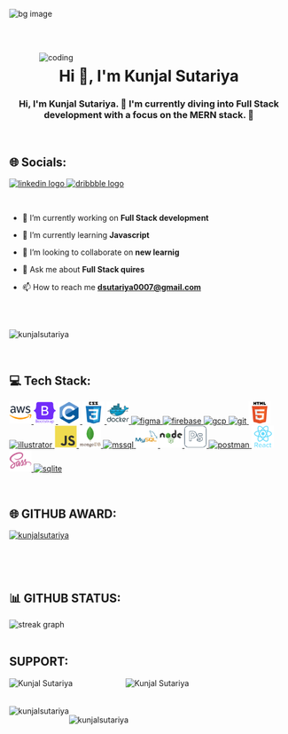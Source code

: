 
![bg image](https://github.com/user-attachments/assets/8205a158-506e-4179-935f-3dd8bf37a3d0)

<br><br>

<img align="right" alt="coding" width="450" src="https://github.com/user-attachments/assets/0bd89349-c02d-48b6-8be0-9df1aae59116">


<h1 align="center">Hi 👋, I'm Kunjal Sutariya</h1>
<h3 align="center">Hi, I'm Kunjal Sutariya. 🌟 I'm currently diving into Full Stack development with a focus on the MERN stack. 🚀</h3>

<br>

## 🌐 Socials:

<p align="left">
<a href="https://www.linkedin.com/in/kunjal-sutariya-64b03a310/" target="_blank">
    <img src="https://img.shields.io/static/v1?message=LinkedIn&logo=linkedin&label=&color=0077B5&logoColor=white&labelColor=&style=for-the-badge" height="35" alt="linkedin logo"  />
  </a>
<a href="https://www.dribbble.com/in/KunjalSutariya/" target="_blank">
    <img src="https://img.shields.io/static/v1?message=dribbble&logo=dribbble&label=&color=ec407a&logoColor=white&labelColor=&style=for-the-badge" height="35" alt="dribbble logo"  />
  </a>
</p>

<br>

- 🔭 I’m currently working on **Full Stack development**

- 🌱 I’m currently learning **Javascript**

- 👯 I’m looking to collaborate on **new learnig**

- 💬 Ask me about **Full Stack quires**

- 📫 How to reach me **dsutariya0007@gmail.com**

<br><br>

<p align="left"> <img src="https://komarev.com/ghpvc/?username=kunjalsutariya&label=Profile%20views&color=0e75b6&style=flat" alt="kunjalsutariya" /> </p>

<br>

## 💻 Tech Stack:
<p align="left"> <a href="https://aws.amazon.com" target="_blank" rel="noreferrer"> <img src="https://raw.githubusercontent.com/devicons/devicon/master/icons/amazonwebservices/amazonwebservices-original-wordmark.svg" alt="aws" width="40" height="40"/> </a> <a href="https://getbootstrap.com" target="_blank" rel="noreferrer"> <img src="https://raw.githubusercontent.com/devicons/devicon/master/icons/bootstrap/bootstrap-plain-wordmark.svg" alt="bootstrap" width="40" height="40"/> </a> <a href="https://www.cprogramming.com/" target="_blank" rel="noreferrer"> <img src="https://raw.githubusercontent.com/devicons/devicon/master/icons/c/c-original.svg" alt="c" width="40" height="40"/> </a> <a href="https://www.w3schools.com/css/" target="_blank" rel="noreferrer"> <img src="https://raw.githubusercontent.com/devicons/devicon/master/icons/css3/css3-original-wordmark.svg" alt="css3" width="40" height="40"/> </a> <a href="https://www.docker.com/" target="_blank" rel="noreferrer"> <img src="https://raw.githubusercontent.com/devicons/devicon/master/icons/docker/docker-original-wordmark.svg" alt="docker" width="40" height="40"/> </a> <a href="https://www.figma.com/" target="_blank" rel="noreferrer"> <img src="https://www.vectorlogo.zone/logos/figma/figma-icon.svg" alt="figma" width="40" height="40"/> </a> <a href="https://firebase.google.com/" target="_blank" rel="noreferrer"> <img src="https://www.vectorlogo.zone/logos/firebase/firebase-icon.svg" alt="firebase" width="40" height="40"/> </a> <a href="https://cloud.google.com" target="_blank" rel="noreferrer"> <img src="https://www.vectorlogo.zone/logos/google_cloud/google_cloud-icon.svg" alt="gcp" width="40" height="40"/> </a> <a href="https://git-scm.com/" target="_blank" rel="noreferrer"> <img src="https://www.vectorlogo.zone/logos/git-scm/git-scm-icon.svg" alt="git" width="40" height="40"/> </a> <a href="https://www.w3.org/html/" target="_blank" rel="noreferrer"> <img src="https://raw.githubusercontent.com/devicons/devicon/master/icons/html5/html5-original-wordmark.svg" alt="html5" width="40" height="40"/> </a> <a href="https://www.adobe.com/in/products/illustrator.html" target="_blank" rel="noreferrer"> <img src="https://www.vectorlogo.zone/logos/adobe_illustrator/adobe_illustrator-icon.svg" alt="illustrator" width="40" height="40"/> </a> <a href="https://developer.mozilla.org/en-US/docs/Web/JavaScript" target="_blank" rel="noreferrer"> <img src="https://raw.githubusercontent.com/devicons/devicon/master/icons/javascript/javascript-original.svg" alt="javascript" width="40" height="40"/> </a> <a href="https://www.mongodb.com/" target="_blank" rel="noreferrer"> <img src="https://raw.githubusercontent.com/devicons/devicon/master/icons/mongodb/mongodb-original-wordmark.svg" alt="mongodb" width="40" height="40"/> </a> <a href="https://www.microsoft.com/en-us/sql-server" target="_blank" rel="noreferrer"> <img src="https://www.svgrepo.com/show/303229/microsoft-sql-server-logo.svg" alt="mssql" width="40" height="40"/> </a> <a href="https://www.mysql.com/" target="_blank" rel="noreferrer"> <img src="https://raw.githubusercontent.com/devicons/devicon/master/icons/mysql/mysql-original-wordmark.svg" alt="mysql" width="40" height="40"/> </a> <a href="https://nodejs.org" target="_blank" rel="noreferrer"> <img src="https://raw.githubusercontent.com/devicons/devicon/master/icons/nodejs/nodejs-original-wordmark.svg" alt="nodejs" width="40" height="40"/> </a> <a href="https://www.photoshop.com/en" target="_blank" rel="noreferrer"> <img src="https://raw.githubusercontent.com/devicons/devicon/master/icons/photoshop/photoshop-line.svg" alt="photoshop" width="40" height="40"/> </a> <a href="https://postman.com" target="_blank" rel="noreferrer"> <img src="https://www.vectorlogo.zone/logos/getpostman/getpostman-icon.svg" alt="postman" width="40" height="40"/> </a> <a href="https://reactjs.org/" target="_blank" rel="noreferrer"> <img src="https://raw.githubusercontent.com/devicons/devicon/master/icons/react/react-original-wordmark.svg" alt="react" width="40" height="40"/> </a> <a href="https://sass-lang.com" target="_blank" rel="noreferrer"> <img src="https://raw.githubusercontent.com/devicons/devicon/master/icons/sass/sass-original.svg" alt="sass" width="40" height="40"/> </a> <a href="https://www.sqlite.org/" target="_blank" rel="noreferrer"> <img src="https://www.vectorlogo.zone/logos/sqlite/sqlite-icon.svg" alt="sqlite" width="40" height="40"/> </a> </p>

<br>

## 🌐 GITHUB AWARD:

<p align="left"> <a href="https://github.com/ryo-ma/github-profile-trophy"><img src="https://github-profile-trophy.vercel.app/?username=kunjalsutariya" alt="kunjalsutariya" /></a> </p>

<p align="left"> <a href="https://twitter.com/" target="blank"><img src="https://img.shields.io/twitter/follow/?logo=twitter&style=for-the-badge" alt="" /></a> </p>

<br>

## 📊 GITHUB STATUS:

<div align="left">
  <img src="https://streak-stats.demolab.com?user=kunjalsutariya&locale=en&mode=daily&theme=default&hide_border=false&border_radius=5&order=3" height="200" alt="streak graph"  />
</div>


<br>

## SUPPORT: 

<p><a href="https://www.buymeacoffee.com/Kunjal Sutariya"> <img align="left" src="https://cdn.buymeacoffee.com/buttons/v2/default-yellow.png" height="50" width="210" alt="Kunjal Sutariya" /></a><a href="https://ko-fi.com/Kunjal Sutariya"> <img align="left" src="https://cdn.ko-fi.com/cdn/kofi3.png?v=3" height="50" width="210" alt="Kunjal Sutariya" /></a></p><br><br>



<div style="d-flex justify-contant-between">
  <p align="left"> <img align="left" src="https://github-readme-stats.vercel.app/api/top-langs?username=kunjalsutariya&show_icons=true&locale=en&layout=compact" alt="kunjalsutariya" /></p>

<p >&nbsp;<img align="center" src="https://github-readme-stats.vercel.app/api?username=kunjalsutariya&show_icons=true&locale=en" alt="kunjalsutariya" /></p>
</div>


